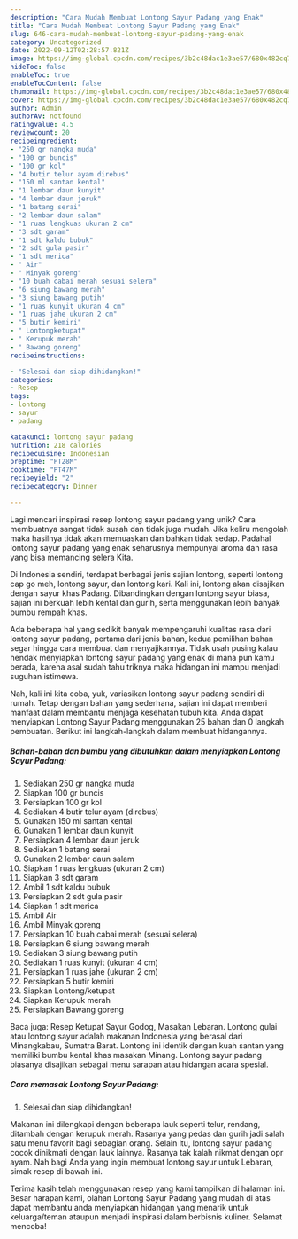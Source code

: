 ```yaml
---
description: "Cara Mudah Membuat Lontong Sayur Padang yang Enak"
title: "Cara Mudah Membuat Lontong Sayur Padang yang Enak"
slug: 646-cara-mudah-membuat-lontong-sayur-padang-yang-enak
category: Uncategorized
date: 2022-09-12T02:28:57.821Z
image: https://img-global.cpcdn.com/recipes/3b2c48dac1e3ae57/680x482cq70/lontong-sayur-padang-foto-resep-utama.jpg
hideToc: false
enableToc: true
enableTocContent: false
thumbnail: https://img-global.cpcdn.com/recipes/3b2c48dac1e3ae57/680x482cq70/lontong-sayur-padang-foto-resep-utama.jpg
cover: https://img-global.cpcdn.com/recipes/3b2c48dac1e3ae57/680x482cq70/lontong-sayur-padang-foto-resep-utama.jpg
author: Admin
authorAv: notfound
ratingvalue: 4.5
reviewcount: 20
recipeingredient:
- "250 gr nangka muda"
- "100 gr buncis"
- "100 gr kol"
- "4 butir telur ayam direbus"
- "150 ml santan kental"
- "1 lembar daun kunyit"
- "4 lembar daun jeruk"
- "1 batang serai"
- "2 lembar daun salam"
- "1 ruas lengkuas ukuran 2 cm"
- "3 sdt garam"
- "1 sdt kaldu bubuk"
- "2 sdt gula pasir"
- "1 sdt merica"
- " Air"
- " Minyak goreng"
- "10 buah cabai merah sesuai selera"
- "6 siung bawang merah"
- "3 siung bawang putih"
- "1 ruas kunyit ukuran 4 cm"
- "1 ruas jahe ukuran 2 cm"
- "5 butir kemiri"
- " Lontongketupat"
- " Kerupuk merah"
- " Bawang goreng"
recipeinstructions:

- "Selesai dan siap dihidangkan!"
categories:
- Resep
tags:
- lontong
- sayur
- padang

katakunci: lontong sayur padang 
nutrition: 218 calories
recipecuisine: Indonesian
preptime: "PT28M"
cooktime: "PT47M"
recipeyield: "2"
recipecategory: Dinner

---
```





Lagi mencari inspirasi resep lontong sayur padang yang unik? Cara membuatnya sangat tidak susah dan tidak juga mudah. Jika keliru mengolah maka hasilnya tidak akan memuaskan dan bahkan tidak sedap. Padahal lontong sayur padang yang enak seharusnya mempunyai aroma dan rasa yang bisa memancing selera Kita.





Di Indonesia sendiri, terdapat berbagai jenis sajian lontong, seperti lontong cap go meh, lontong sayur, dan lontong kari. Kali ini, lontong akan disajikan dengan sayur khas Padang. Dibandingkan dengan lontong sayur biasa, sajian ini berkuah lebih kental dan gurih, serta menggunakan lebih banyak bumbu rempah khas.

Ada beberapa hal yang sedikit banyak mempengaruhi kualitas rasa dari lontong sayur padang, pertama dari jenis bahan, kedua pemilihan bahan segar hingga cara membuat dan menyajikannya. Tidak usah pusing kalau hendak menyiapkan lontong sayur padang yang enak di mana pun kamu berada, karena asal sudah tahu triknya maka hidangan ini mampu menjadi suguhan istimewa.






Nah, kali ini kita coba, yuk, variasikan lontong sayur padang sendiri di rumah. Tetap dengan bahan yang sederhana, sajian ini dapat memberi manfaat dalam membantu menjaga kesehatan tubuh kita. Anda dapat menyiapkan Lontong Sayur Padang menggunakan 25 bahan dan 0 langkah pembuatan. Berikut ini langkah-langkah dalam membuat hidangannya.

<!--inarticleads1-->

##### Bahan-bahan dan bumbu yang dibutuhkan dalam menyiapkan Lontong Sayur Padang:

1. Sediakan 250 gr nangka muda
1. Siapkan 100 gr buncis
1. Persiapkan 100 gr kol
1. Sediakan 4 butir telur ayam (direbus)
1. Gunakan 150 ml santan kental
1. Gunakan 1 lembar daun kunyit
1. Persiapkan 4 lembar daun jeruk
1. Sediakan 1 batang serai
1. Gunakan 2 lembar daun salam
1. Siapkan 1 ruas lengkuas (ukuran 2 cm)
1. Siapkan 3 sdt garam
1. Ambil 1 sdt kaldu bubuk
1. Persiapkan 2 sdt gula pasir
1. Siapkan 1 sdt merica
1. Ambil  Air
1. Ambil  Minyak goreng
1. Persiapkan 10 buah cabai merah (sesuai selera)
1. Persiapkan 6 siung bawang merah
1. Sediakan 3 siung bawang putih
1. Sediakan 1 ruas kunyit (ukuran 4 cm)
1. Persiapkan 1 ruas jahe (ukuran 2 cm)
1. Persiapkan 5 butir kemiri
1. Siapkan  Lontong/ketupat
1. Siapkan  Kerupuk merah
1. Persiapkan  Bawang goreng


Baca juga: Resep Ketupat Sayur Godog, Masakan Lebaran. Lontong gulai atau lontong sayur adalah makanan Indonesia yang berasal dari Minangkabau, Sumatra Barat. Lontong ini identik dengan kuah santan yang memiliki bumbu kental khas masakan Minang. Lontong sayur padang biasanya disajikan sebagai menu sarapan atau hidangan acara spesial. 

<!--inarticleads2-->

##### Cara memasak Lontong Sayur Padang:


1. Selesai dan siap dihidangkan!

Makanan ini dilengkapi dengan beberapa lauk seperti telur, rendang, ditambah dengan kerupuk merah. Rasanya yang pedas dan gurih jadi salah satu menu favorit bagi sebagian orang. Selain itu, lontong sayur padang cocok dinikmati dengan lauk lainnya. Rasanya tak kalah nikmat dengan opr ayam. Nah bagi Anda yang ingin membuat lontong sayur untuk Lebaran, simak resep di bawah ini. 

Terima kasih telah menggunakan resep yang kami tampilkan di halaman ini. Besar harapan kami, olahan Lontong Sayur Padang yang mudah di atas dapat membantu anda menyiapkan hidangan yang menarik untuk keluarga/teman ataupun menjadi inspirasi dalam berbisnis kuliner. Selamat mencoba!
